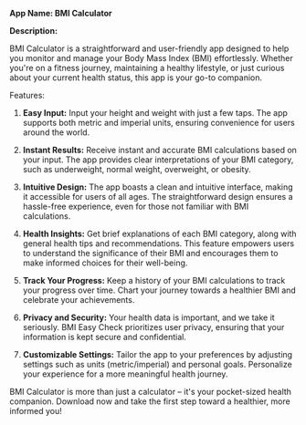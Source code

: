 **App Name: BMI Calculator**

**Description:**

BMI Calculator is a straightforward and user-friendly app designed to help you monitor and manage your Body Mass Index (BMI) effortlessly. Whether you're on a fitness journey, maintaining a healthy lifestyle, or just curious about your current health status, this app is your go-to companion.

 Features:

1. **Easy Input:** Input your height and weight with just a few taps. The app supports both metric and imperial units, ensuring convenience for users around the world.

2. **Instant Results:** Receive instant and accurate BMI calculations based on your input. The app provides clear interpretations of your BMI category, such as underweight, normal weight, overweight, or obesity.

3. **Intuitive Design:** The app boasts a clean and intuitive interface, making it accessible for users of all ages. The straightforward design ensures a hassle-free experience, even for those not familiar with BMI calculations.

4. **Health Insights:** Get brief explanations of each BMI category, along with general health tips and recommendations. This feature empowers users to understand the significance of their BMI and encourages them to make informed choices for their well-being.

5. **Track Your Progress:** Keep a history of your BMI calculations to track your progress over time. Chart your journey towards a healthier BMI and celebrate your achievements.

6. **Privacy and Security:** Your health data is important, and we take it seriously. BMI Easy Check prioritizes user privacy, ensuring that your information is kept secure and confidential.

7. **Customizable Settings:** Tailor the app to your preferences by adjusting settings such as units (metric/imperial) and personal goals. Personalize your experience for a more meaningful health journey.

BMI Calculator is more than just a calculator – it's your pocket-sized health companion. Download now and take the first step toward a healthier, more informed you!
